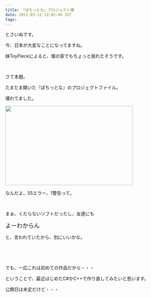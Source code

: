 ```yaml
---
title: 「ぽちっとな」プロジェクト壊
date: 2011-03-12 13:02:49 JST
tags: 
---
```

<p>とさいぬです。</p>
<p>今、日本が大変なことになってますね。</p>
<p>妹ToyPieceによると、僕の家でもちょっと揺れたそうです。</p>
<p>&nbsp;</p>
<p>さて本題。</p>
<p>たまたま開いた『ぽちっとな』のプロジェクトファイル。</p>
<p>壊れてました。</p>
<a href="https://picasaweb.google.com/lh/photo/JS5WYKz7geZr6f7y-IgETw?feat=embedwebsite"><img src="https://lh6.googleusercontent.com/_k8x9PZSlKHk/TXrs6q5ZJvI/AAAAAAAAAgw/FFPVG4LPhY8/s400/pinpon.png" height="250" width="400" /></a>
<p>なんだよ、55エラー、1警告って。</p>
<p>&nbsp;</p>
<p>まぁ、くだらないソフトだったし、友達にも</p>
<p><span style="font-size:18px;">よーわからん</span></p>
<p>と、言われていたから、別にいいかな。</p>
<p>&nbsp;</p>
<p>&nbsp;</p>
<p>でも、一応これは初めての作品だから・・・</p>
<p>ということで、最近はじめたC#かC++で作り直してみたいと思います。</p>
<p>公開日は未定だけど・・・</p>
